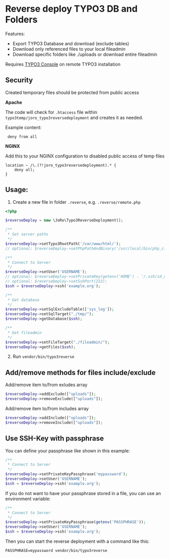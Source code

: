 Reverse deploy TYPO3 DB and Folders
=====================================

Features:
* Export TYPO3 Database and download (exclude tables)
* Download only referenced files to your local fileadmin
* Download specific folders like ./uploads or download entire fileadmin

Requires [TYPO3 Console](https://packagist.org/packages/helhum/typo3-console) on remote TYPO3 installation

Security
--------

Created temporary files should be protected from public access

**Apache**

The code will check for `.htaccess` file within `typo3temp/joro_typo3reversedeployment` and creates it as needed.

Example content:

```
 deny from all
``` 

**NGINX**

Add this to your NGINX configuration to disabled public access of temp files

```
location ~ /\.(?!joro_typo3reversedeployment).* {
    deny all;
}
```

Usage:
------

1) Create a new file in folder `.reverse`, e.g. `.reverse/remote.php`

```php
<?php

$reverseDeploy = new \JoRo\Typo3ReverseDeployment();

/**
 * Set server paths
 */
$reverseDeploy->setTypo3RootPath('/var/www/html/');
// optional: $reverseDeploy->setPhpPathAndBinary('/usr/local/bin/php_cli');

/**
 * Connect to Server
 */
$reverseDeploy->setUser('USERNAME');
// optional: $reverseDeploy->setPrivateKey(getenv('HOME') . '/.ssh/id_rsa');
// optional: $reverseDeploy->setSshPort(222);
$ssh = $reverseDeploy->ssh('example.org');

/**
 * Get database
 */
$reverseDeploy->setSqlExcludeTable(['sys_log']);
$reverseDeploy->setSqlTarget("./tmp/");
$reverseDeploy->getDatabase($ssh);

/**
 * Get fileadmin
 */
$reverseDeploy->setFileTarget("./fileadmin/");
$reverseDeploy->getFiles($ssh);
```

2) Run `vendor/bin/typo3reverse`

Add/remove methods for files include/exclude
--------------------------------------------

Add/remove item to/from exludes array
```php
$reverseDeploy->addExclude(["uploads"]);
$reverseDeploy->removeExclude(["uploads"]);
```

Add/remove item to/from includes array
```php
$reverseDeploy->addInclude(["uploads"]);
$reverseDeploy->removeInclude(["uploads"]);
```

Use SSH-Key with passphrase
---------------------------

You can define your passphrase like shown in this example:

```php
/**
 * Connect to Server
 */
$reverseDeploy->setPrivateKeyPassphrase('mypassword');
$reverseDeploy->setUser('USERNAME');
$ssh = $reverseDeploy->ssh('example.org');
```

If you do not want to have your passphrase stored in a file, you can use an environment variable:

```php
/**
 * Connect to Server
 */
$reverseDeploy->setPrivateKeyPassphrase(getenv('PASSPHRASE'));
$reverseDeploy->setUser('USERNAME');
$ssh = $reverseDeploy->ssh('example.org');
```

Then you can start the reverse deployment with a command like this:

```
PASSPHRASE=mypassword vendor/bin/typo3reverse
```
